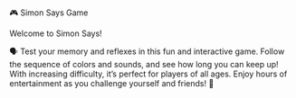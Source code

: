 🎮 Simon Says Game

Welcome to Simon Says! 

🗣️ Test your memory and reflexes in this fun and interactive game. 
Follow the sequence of colors and sounds, and see how long you can keep up! With increasing difficulty, it’s perfect for players of all ages. 
Enjoy hours of entertainment as you challenge yourself and friends! 🎉
